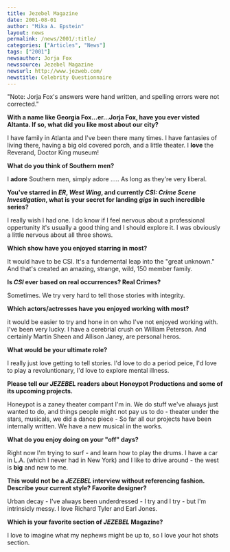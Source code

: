 ```yaml
---
title: Jezebel Magazine
date: 2001-08-01
author: "Mika A. Epstein"
layout: news
permalink: /news/2001/:title/
categories: ["Articles", "News"]
tags: ["2001"]
newsauthor: Jorja Fox
newssource: Jezebel Magazine
newsurl: http://www.jezweb.com/
newstitle: Celebrity Questionnaire
---
```

"Note: Jorja Fox's answers were hand written, and spelling errors were not corrected."

**With a name like Georgia Fox...er...Jorja Fox, have you ever visted Altanta. If so, what did you like most about our city?**

I have family in Atlanta and I've been there many times. I have fantasies of living there, having a big old covered porch, and a little theater. I **love** the Reverand, Doctor King museum!

**What do you think of Southern men?**

I **adore** Southern men, simply adore ..... As long as they're very liberal.

**You've starred in *ER*, *West Wing*, and currently *CSI: Crime Scene Investigation*, what is your secret for landing *gigs* in such incredible series?**


I really wish I had one. I do know if I feel nervous about a professional oppertunity it's usually a good thing and I should explore it. I was obviously a little nervous about all three shows.

**Which show have you enjoyed starring in most?**

It would have to be CSI. It's a fundemental leap into the "great unknown." And that's created an amazing, strange, wild, 150 member family.

**Is *CSI* ever based on real occurrences? Real Crimes?**


Sometimes. We try very hard to tell those stories with integrity.

**Which actors/actresses have you enjoyed working with most?**

it would be easier to try and hone in on who I've not enjoyed working with. I've been very lucky. I have a cerebrial crush on William Peterson. And certainly Martin Sheen and Allison Janey, are personal heros.

**What would be your ultimate role?**

I really just love getting to tell stories. I'd love to do a period peice, I'd love to play a revoluntionary, I'd love to explore mental illness.

**Please tell our *JEZEBEL* readers about Honeypot Productions and some of its upcoming projects.**


Honeypot is a zaney theater compant I'm in. We do stuff we've always just wanted to do, and things people might not pay us to do - theater under the stars, musicals, we did a dance piece - So far all our projects have been internally written. We have a new musical in the works.

**What do you enjoy doing on your "off" days?**

Right now I'm trying to surf - and learn how to play the drums. I have a car in L.A. (which I never had in New York) and I like to drive around - the west is **big** and new to me.

**This would not be a *JEZEBEL* interview without referencing fashion. Describe your current style? Favorite designer?**


Urban decay - I've always been underdressed - I try and I try - but I'm intrinsicly messy. I love Richard Tyler and Earl Jones.

**Which is your favorite section of *JEZEBEL* Magazine?**


I love to imagine what my nephews might be up to, so I love your hot shots section.
